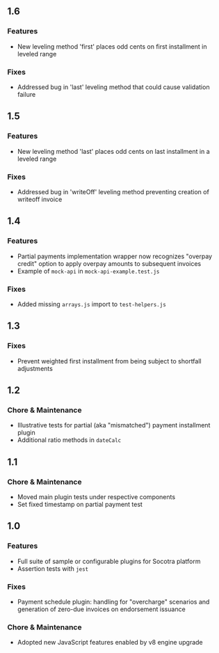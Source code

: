## 1.6
### Features
* New leveling method 'first' places odd cents on first installment in leveled range

### Fixes
* Addressed bug in 'last' leveling method that could cause validation failure

## 1.5

### Features
* New leveling method 'last' places odd cents on last installment in a leveled range

### Fixes
* Addressed bug in 'writeOff' leveling method preventing creation of writeoff invoice

## 1.4

### Features
* Partial payments implementation wrapper now recognizes "overpay credit" option to apply overpay amounts to subsequent invoices
* Example of `mock-api` in `mock-api-example.test.js`

### Fixes
* Added missing `arrays.js` import to `test-helpers.js`

## 1.3

### Fixes
* Prevent weighted first installment from being subject to shortfall adjustments

## 1.2

### Chore & Maintenance
* Illustrative tests for partial (aka "mismatched") payment installment plugin
* Additional ratio methods in `dateCalc`

## 1.1

### Chore & Maintenance
* Moved main plugin tests under respective components
* Set fixed timestamp on partial payment test

## 1.0

### Features
* Full suite of sample or configurable plugins for Socotra platform
* Assertion tests with `jest`

### Fixes
* Payment schedule plugin: handling for "overcharge" scenarios and generation of zero-due invoices on endorsement issuance

### Chore & Maintenance
* Adopted new JavaScript features enabled by v8 engine upgrade
